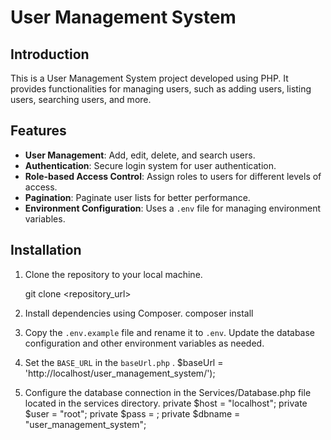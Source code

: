# User Management System

## Introduction
This is a User Management System project developed using PHP. It provides functionalities for managing users, such as adding users, listing users, searching users, and more.

## Features
- **User Management**: Add, edit, delete, and search users.
- **Authentication**: Secure login system for user authentication.
- **Role-based Access Control**: Assign roles to users for different levels of access.
- **Pagination**: Paginate user lists for better performance.
- **Environment Configuration**: Uses a `.env` file for managing environment variables.

## Installation
1. Clone the repository to your local machine.

    git clone <repository_url>

2. Install dependencies using Composer.
    composer install


3. Copy the `.env.example` file and rename it to `.env`. Update the database configuration and other environment variables as needed.

4. Set the `BASE_URL` in the `baseUrl.php` .
    $baseUrl = 'http://localhost/user_management_system/');

5. Configure the database connection in the Services/Database.php file located in the services directory.
    private $host = "localhost";
    private $user = "root";
    private $pass = ;
    private $dbname = "user_management_system";


